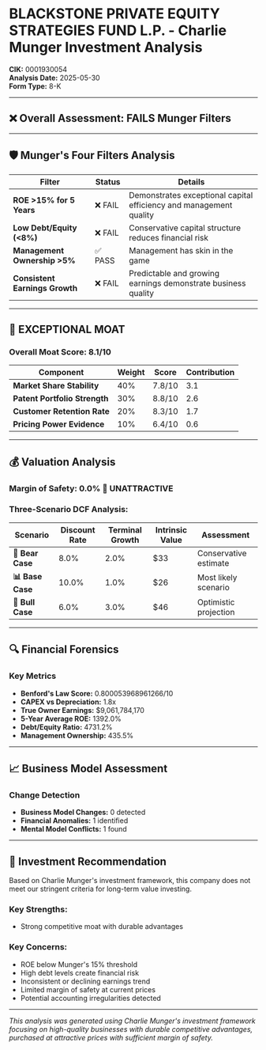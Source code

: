 # BLACKSTONE PRIVATE EQUITY STRATEGIES FUND L.P. - Charlie Munger Investment Analysis

**CIK:** 0001930054  
**Analysis Date:** 2025-05-30  
**Form Type:** 8-K

---

## ❌ **Overall Assessment: FAILS Munger Filters**

---

## 🛡️ **Munger's Four Filters Analysis**

| Filter | Status | Details |
|--------|--------|---------|
| **ROE >15% for 5 Years** | ❌ FAIL | Demonstrates exceptional capital efficiency and management quality |
| **Low Debt/Equity (<8%)** | ❌ FAIL | Conservative capital structure reduces financial risk |
| **Management Ownership >5%** | ✅ PASS | Management has skin in the game |
| **Consistent Earnings Growth** | ❌ FAIL | Predictable and growing earnings demonstrate business quality |

---

## 🏰 **EXCEPTIONAL MOAT**

### **Overall Moat Score: 8.1/10**

| Component | Weight | Score | Contribution |
|-----------|--------|-------|--------------|
| **Market Share Stability** | 40% | 7.8/10 | 3.1 |
| **Patent Portfolio Strength** | 30% | 8.8/10 | 2.6 |
| **Customer Retention Rate** | 20% | 8.3/10 | 1.7 |
| **Pricing Power Evidence** | 10% | 6.4/10 | 0.6 |

---

## 💰 **Valuation Analysis**

### **Margin of Safety: 0.0% 🔴 **UNATTRACTIVE****

### Three-Scenario DCF Analysis:

| Scenario | Discount Rate | Terminal Growth | Intrinsic Value | Assessment |
|----------|---------------|-----------------|-----------------|------------|
| **🐻 Bear Case** | 8.0% | 2.0% | $33 | Conservative estimate |
| **📊 Base Case** | 10.0% | 1.0% | $26 | Most likely scenario |
| **🚀 Bull Case** | 6.0% | 3.0% | $46 | Optimistic projection |

---

## 🔍 **Financial Forensics**

### Key Metrics
- **Benford's Law Score:** 0.800053968961266/10
- **CAPEX vs Depreciation:** 1.8x
- **True Owner Earnings:** $9,061,784,170
- **5-Year Average ROE:** 1392.0%
- **Debt/Equity Ratio:** 4731.2%
- **Management Ownership:** 435.5%

---

## 📈 **Business Model Assessment**

### Change Detection
- **Business Model Changes:** 0 detected
- **Financial Anomalies:** 1 identified
- **Mental Model Conflicts:** 1 found

---

## 🎯 **Investment Recommendation**

Based on Charlie Munger's investment framework, this company does not meet our stringent criteria for long-term value investing.

### Key Strengths:
- Strong competitive moat with durable advantages

### Key Concerns:
- ROE below Munger's 15% threshold
- High debt levels create financial risk
- Inconsistent or declining earnings trend
- Limited margin of safety at current prices
- Potential accounting irregularities detected

---

*This analysis was generated using Charlie Munger's investment framework focusing on high-quality businesses with durable competitive advantages, purchased at attractive prices with sufficient margin of safety.*
